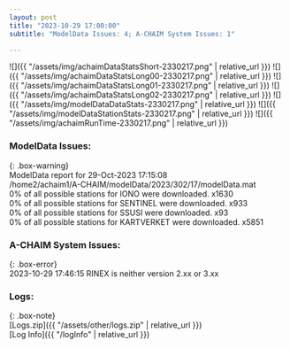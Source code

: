 ```yaml
---
layout: post
title: "2023-10-29 17:00:00"
subtitle: "ModelData Issues: 4; A-CHAIM System Issues: 1"

---
```


![]({{ "/assets/img/achaimDataStatsShort-2330217.png" | relative_url }})
![]({{ "/assets/img/achaimDataStatsLong00-2330217.png" | relative_url }})
![]({{ "/assets/img/achaimDataStatsLong01-2330217.png" | relative_url }})
![]({{ "/assets/img/achaimDataStatsLong02-2330217.png" | relative_url }})
![]({{ "/assets/img/modelDataDataStats-2330217.png" | relative_url }})
![]({{ "/assets/img/modelDataStationStats-2330217.png" | relative_url }})
![]({{ "/assets/img/achaimRunTime-2330217.png" | relative_url }})


### ModelData Issues:  
  
{: .box-warning}  
 ModelData report for 29-Oct-2023 17:15:08   
 /home2/achaim1/A-CHAIM/modelData/2023/302/17/modelData.mat   
 0% of all possible stations for IONO were downloaded. x1630   
 0% of all possible stations for SENTINEL were downloaded. x933   
 0% of all possible stations for SSUSI were downloaded. x93   
 0% of all possible stations for KARTVERKET were downloaded. x5851   
  
### A-CHAIM System Issues:  
  
{: .box-error}  
2023-10-29 17:46:15 RINEX is neither version 2.xx or 3.xx  

### Logs:  
  
{: .box-note}  
[Logs.zip]({{ "/assets/other/logs.zip" | relative_url }})  
[Log Info]({{ "/logInfo" | relative_url }})  
